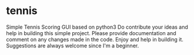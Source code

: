# tennis
Simple Tennis Scoring GUI based on python3
Do contribute your ideas and help in building this simple project.
Please provide documentation and comment on any changes made in the code.
Enjoy and help in building it.
Suggestions are always welcome since I'm a beginner.
